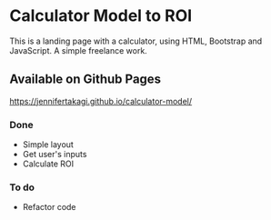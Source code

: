 # Calculator Model to ROI

This is a landing page with a calculator, using HTML, Bootstrap and JavaScript.
A simple freelance work.

## Available on Github Pages

https://jennifertakagi.github.io/calculator-model/

### Done

- Simple layout
- Get user's inputs
- Calculate ROI

### To do

- Refactor code
